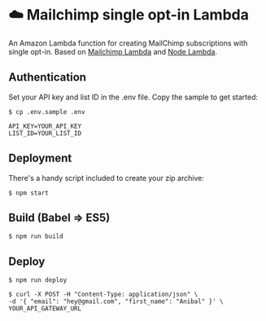 # :cloud: Mailchimp single opt-in Lambda
An Amazon Lambda function for creating MailChimp subscriptions with single opt-in.
Based on [Mailchimp Lambda](https://github.com/TaylorBriggs/mailchimp-lambda) and [Node Lambda](https://github.com/motdotla/node-lambda).

## Authentication

Set your API key and list ID in the .env file. Copy the sample to get started:

```
$ cp .env.sample .env

API_KEY=YOUR_API_KEY
LIST_ID=YOUR_LIST_ID

```

## Deployment

There's a handy script included to create your zip archive:

```
$ npm start
```

## Build (Babel ⇒ ES5)

```
$ npm run build
```

## Deploy

```
$ npm run deploy
```

```
$ curl -X POST -H "Content-Type: application/json" \
-d '{ "email": "hey@gmail.com", "first_name": "Anibal" }' \
YOUR_API_GATEWAY_URL
```
